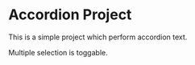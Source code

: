 # Accordion Project

This is a simple project which perform accordion text.

Multiple selection is toggable.
